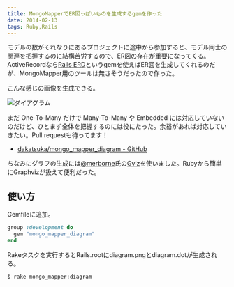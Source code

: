 ```yaml
---
title: MongoMapperでER図っぽいものを生成するgemを作った
date: 2014-02-13
tags: Ruby,Rails
---
```


モデルの数がそれなりにあるプロジェクトに途中から参加すると、モデル同士の関連を把握するのに結構苦労するので、ER図の存在が重要になってくる。ActiveRecordなら[Rails ERD](http://rails-erd.rubyforge.org/)というgemを使えばER図を生成してくれるのだが、MongoMapper用のツールは無さそうだったので作った。

こんな感じの画像を生成できる。

![ダイアグラム](http://localhost:4567/uploads/2014/02/13/diagram.png)

まだ One-To-Many だけで Many-To-Many や Embedded には対応していないのだけど、ひとまず全体を把握するのには役にたった。余裕があれば対応していきたい。Pull requestも待ってます！

- [dakatsuka/mongo\_mapper\_diagram - GitHub](https://github.com/dakatsuka/mongo_mapper_diagram)

ちなみにグラフの生成には[@merborne](https://twitter.com/merborne)氏の[Gviz](https://github.com/melborne/Gviz)を使いました。Rubyから簡単にGraphvizが扱えて便利だった。

## 使い方

Gemfileに追加。

```ruby
group :development do
  gem "mongo_mapper_diagram"
end
```

Rakeタスクを実行するとRails.rootにdiagram.pngとdiagram.dotが生成される。

```
$ rake mongo_mapper:diagram
```
